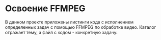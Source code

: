 # Освоение FFMPEG

В данном проекте приложены листинги кода с исполнением определенных задач с помощью FFMPEG по обработке видео. Каталог отражает тему, а файл с кодом - конкретную задачу.

